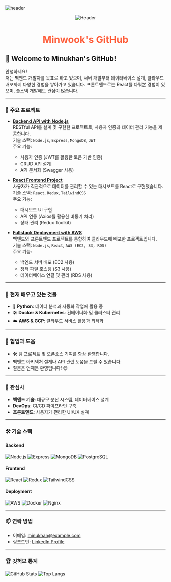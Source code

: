 ![header](https://capsule-render.vercel.app/api?type=waving&color=gradient&height=250&section=header&text=Welcome%20to%20My%20GitHub!&fontSize=45&fontAlign=50&fontAlignY=40&desc=Explore%20my%20projects%20and%20journey&descAlign=50&descAlignY=60&animation=fadeIn)
<div align="center">
  <img src="https://capsule-render.vercel.app/api?type=waving&color=gradient&height=250&section=header&text=Minwook's%20GitHub&fontSize=45&fontAlign=50&fontAlignY=40&desc=Explore%20my%20projects%20and%20journey&descAlign=50&descAlignY=60&animation=fadeIn" alt="Header" />
  <h1 style="animation: blinker 1.5s linear infinite;">Minwook's GitHub</h1>
</div>

<style>
@keyframes blinker {
  50% {
    opacity: 0;
  }
}
h1 {
  font-size: 30px;
  color: #FF5733;
  font-weight: bold;
  animation: blinker 1.5s linear infinite;
}
</style>

## 👋 Welcome to Minukhan's GitHub!

안녕하세요!  
저는 백엔드 개발자를 목표로 하고 있으며, 서버 개발부터 데이터베이스 설계, 클라우드 배포까지 다양한 경험을 쌓아가고 있습니다. 프론트엔드로는 React를 다뤄본 경험이 있으며, 풀스택 개발에도 관심이 많습니다.

---


### 🔭 주요 프로젝트

- **[Backend API with Node.js](https://github.com/minukhan/project-name)**  
  RESTful API를 설계 및 구현한 프로젝트로, 사용자 인증과 데이터 관리 기능을 제공합니다.  
  기술 스택: `Node.js`, `Express`, `MongoDB`, `JWT`  
  주요 기능:  
  - 사용자 인증 (JWT를 활용한 토큰 기반 인증)  
  - CRUD API 설계  
  - API 문서화 (Swagger 사용)  

- **[React Frontend Project](https://github.com/minukhan/project-name)**  
  사용자가 직관적으로 데이터를 관리할 수 있는 대시보드를 React로 구현했습니다.  
  기술 스택: `React`, `Redux`, `TailwindCSS`  
  주요 기능:  
  - 대시보드 UI 구현  
  - API 연동 (Axios를 활용한 비동기 처리)  
  - 상태 관리 (Redux Toolkit)  

- **[Fullstack Deployment with AWS](https://github.com/minukhan/project-name)**  
  백엔드와 프론트엔드 프로젝트를 통합하여 클라우드에 배포한 프로젝트입니다.  
  기술 스택: `Node.js`, `React`, `AWS (EC2, S3, RDS)`  
  주요 기능:  
  - 백엔드 서버 배포 (EC2 사용)  
  - 정적 파일 호스팅 (S3 사용)  
  - 데이터베이스 연결 및 관리 (RDS 사용)  

---

### 🌱 현재 배우고 있는 것들

- 🐍 **Python**: 데이터 분석과 자동화 작업에 활용 중  
- 🛠️ **Docker & Kubernetes**: 컨테이너화 및 클러스터 관리  
- ☁️ **AWS & GCP**: 클라우드 서비스 활용과 최적화  

---

### 🤝 협업과 도움

- 🛠️ 팀 프로젝트 및 오픈소스 기여를 항상 환영합니다.  
- 백엔드 아키텍처 설계나 API 관련 도움을 드릴 수 있습니다.  
- 질문은 언제든 환영입니다! 😊  

---

### 💬 관심사

- **백엔드 기술**: 대규모 분산 시스템, 데이터베이스 설계  
- **DevOps**: CI/CD 파이프라인 구축  
- **프론트엔드**: 사용자가 편리한 UI/UX 설계  

---

### 🛠️ 기술 스택

#### Backend
![Node.js](https://img.shields.io/badge/-Node.js-339933?logo=node.js&logoColor=white&style=flat)
![Express](https://img.shields.io/badge/-Express-000000?logo=express&logoColor=white&style=flat)
![MongoDB](https://img.shields.io/badge/-MongoDB-47A248?logo=mongodb&logoColor=white&style=flat)
![PostgreSQL](https://img.shields.io/badge/-PostgreSQL-336791?logo=postgresql&logoColor=white&style=flat)

#### Frontend
![React](https://img.shields.io/badge/-React-61DAFB?logo=react&logoColor=black&style=flat)
![Redux](https://img.shields.io/badge/-Redux-764ABC?logo=redux&logoColor=white&style=flat)
![TailwindCSS](https://img.shields.io/badge/-TailwindCSS-38B2AC?logo=tailwind-css&logoColor=white&style=flat)

#### Deployment
![AWS](https://img.shields.io/badge/-AWS-232F3E?logo=amazon-aws&logoColor=white&style=flat)
![Docker](https://img.shields.io/badge/-Docker-2496ED?logo=docker&logoColor=white&style=flat)
![Nginx](https://img.shields.io/badge/-Nginx-009639?logo=nginx&logoColor=white&style=flat)

---

### 📫 연락 방법

- 이메일: [minukhan@example.com](mailto:minukhan@example.com)  
- 링크드인: [LinkedIn Profile](https://linkedin.com/in/minukhan)  

---

### 🏆 깃허브 통계

![GitHub Stats](https://github-readme-stats.vercel.app/api?username=minukhan&show_icons=true&theme=radical)
![Top Langs](https://github-readme-stats.vercel.app/api/top-langs/?username=minukhan&layout=compact&theme=radical)
